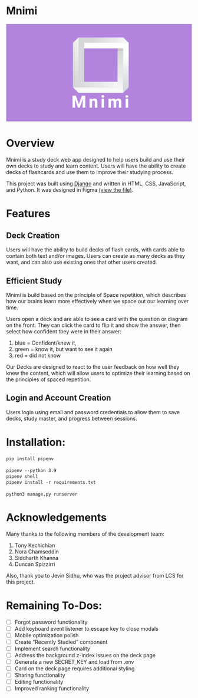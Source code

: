 # Mnimi
![Mnimi](static/img/thumbnail.png)

# Overview

Mnimi is a study deck web app designed to help users build and use their own decks to 
study and learn content. Users will have the ability to create decks of flashcards
and use them to improve their studying process.

This project was built using [Django](https://www.djangoproject.com/) and written in HTML, CSS, JavaScript, and Python. It was designed in Figma [(view the file)](https://www.figma.com/file/h2TqlIKCjfBfFQgyknxZFc/Official-Pod-3-Design---Prototype?node-id=213%3A1142).

# Features

## Deck Creation
Users will have the ability to build decks of flash cards, with cards able to contain
both text and/or images. Users can create as many decks as they want, and can also use
existing ones that other users created.

## Efficient Study
Mnimi is build based on the principle of Space repetition, which describes how our 
brains learn more effectively when we space out our learning over time.

Users open a deck and are able to see a card with the question or diagram on the front.
They can click the card to flip it and show the answer, then select how confident they
were in their answer:
1. blue = Confident/knew it, 
2. green = know it, but want to see it again
3. red = did not know

Our Decks are designed to react to the user feedback on how well they knew the content,
which will allow users to optimize their learning based on the principles of spaced 
repetition. 

## Login and Account Creation
Users login using email and password credentials to allow them to save decks, study master,
and progress between sessions.

# Installation:
```
pip install pipenv

pipenv --python 3.9
pipenv shell
pipenv install -r requirements.txt

python3 manage.py runserver
```

# Acknowledgements

Many thanks to the following members of the development team:

1. Tony Kechichian
2. Nora Chamseddin
3. Siddharth Khanna
4. Duncan Spizzirri

Also, thank you to Jevin Sidhu, who was the project advisor from LCS for this project.

# Remaining To-Dos:
- [ ] Forgot password functionality
- [ ] Add keyboard event listener to escape key to close modals
- [ ] Mobile optimization polish
- [ ] Create “Recently Studied” component
- [ ] Implement search functionality
- [ ] Address the background z-index issues on the deck page
- [ ] Generate a new SECRET_KEY and load from .env
- [ ] Card on the deck page requires additional styling
- [ ] Sharing functionality
- [ ] Editing functionality
- [ ] Improved ranking functionality
